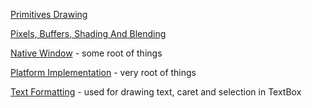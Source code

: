 [Primitives Drawing](TUI.Base/Drawing/TuiDrawingContextImpl.cs)

[Pixels, Buffers, Shading And Blending](TUI.Base/Drawing/ConsolePixelBuffer)

[Native Window](TUI.Base/Infrastructure/TuiConsoleWindow.cs) - some root of things

[Platform Implementation](TUI.Base/Infrastructure/TuiPlatform.cs) - very root of things

[Text Formatting](TUI.Base/Text/TuiFormatterText.cs) - used for drawing text, caret and selection in TextBox


